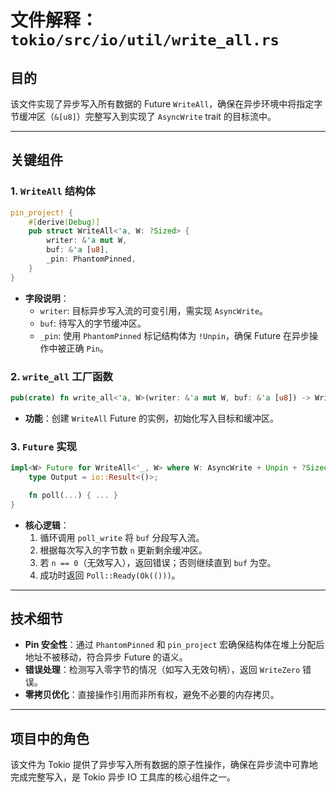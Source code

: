 # 文件解释：`tokio/src/io/util/write_all.rs`

## **目的**
该文件实现了异步写入所有数据的 Future `WriteAll`，确保在异步环境中将指定字节缓冲区（`&[u8]`）完整写入到实现了 `AsyncWrite` trait 的目标流中。

---

## **关键组件**

### **1. `WriteAll` 结构体**
```rust
pin_project! {
    #[derive(Debug)]
    pub struct WriteAll<'a, W: ?Sized> {
        writer: &'a mut W,
        buf: &'a [u8],
        _pin: PhantomPinned,
    }
}
```
- **字段说明**：
  - `writer`: 目标异步写入流的可变引用，需实现 `AsyncWrite`。
  - `buf`: 待写入的字节缓冲区。
  - `_pin`: 使用 `PhantomPinned` 标记结构体为 `!Unpin`，确保 Future 在异步操作中被正确 `Pin`。

### **2. `write_all` 工厂函数**
```rust
pub(crate) fn write_all<'a, W>(writer: &'a mut W, buf: &'a [u8]) -> WriteAll<'a, W> { ... }
```
- **功能**：创建 `WriteAll` Future 的实例，初始化写入目标和缓冲区。

### **3. `Future` 实现**
```rust
impl<W> Future for WriteAll<'_, W> where W: AsyncWrite + Unpin + ?Sized {
    type Output = io::Result<()>;

    fn poll(...) { ... }
}
```
- **核心逻辑**：
  1. 循环调用 `poll_write` 将 `buf` 分段写入流。
  2. 根据每次写入的字节数 `n` 更新剩余缓冲区。
  3. 若 `n == 0`（无效写入），返回错误；否则继续直到 `buf` 为空。
  4. 成功时返回 `Poll::Ready(Ok(()))`。

---

## **技术细节**
- **Pin 安全性**：通过 `PhantomPinned` 和 `pin_project` 宏确保结构体在堆上分配后地址不被移动，符合异步 Future 的语义。
- **错误处理**：检测写入零字节的情况（如写入无效句柄），返回 `WriteZero` 错误。
- **零拷贝优化**：直接操作引用而非所有权，避免不必要的内存拷贝。

---

## **项目中的角色**
该文件为 Tokio 提供了异步写入所有数据的原子性操作，确保在异步流中可靠地完成完整写入，是 Tokio 异步 IO 工具库的核心组件之一。
